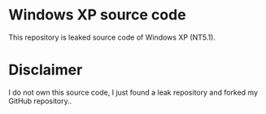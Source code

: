 # Windows XP source code
This repository is leaked source code of Windows XP (NT5.1).

# Disclaimer
I do not own this source code, I just found a leak repository and forked my GitHub repository..

